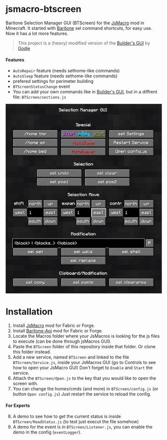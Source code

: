 # jsmacro-btscreen
Baritone Selection Manager GUI (BTScreen) for the [JsMacro](https://github.com/JsMacros/JsMacros) mod in Minecraft. It started with [Baritone](https://github.com/cabaletta/baritone) sel command shortcuts, for easy use. Now it has a lot more features.

>This project is a (heavy) modified version of the [Builder's GUI](https://github.com/Godje/builder-macro-screen) by [Godje](https://github.com/Godje)

#### Features

- `AutoRepair` feature (needs sethome-like commands)
- `AutoSleep` feature (needs sethome-like commands)
- prefered settings for perimeter building
- `BTScreenStatusChange` event
- You can add your own commands like in [Builder's GUI](https://github.com/Godje/builder-macro-screen), but in a diffrent file: `BTScreen/sections.js`

![GUI Screenshot](image.jpg)

# Installation

1. Install [JsMacro](https://github.com/JsMacros/JsMacros/releases) mod for Fabric or Forge.
2. Install [Baritone-Api](https://github.com/cabaletta/baritone/releases) mod for Fabric or Forge.
3. Locate the Macros folder where your JsMacros is looking for the js files to execute (can be done through jsMacros GUI).
4. Paste the `BTScreen` folder of this repository inside that folder. Or clone this folder instead.
5. Add a new service, named `BTScreen` and linked to the file `BTScreen/Service.js`, inside your JsMacros GUI (go to Controls to see how to open your JsMacro GUI)
   Don't forget to `Enable` and `Start` the service.
6. Attach the `BTScreen/Open.js` to the key that you would like to open the screen with.
7. You can change the homes/cmds (and more) in `BTScreen/config.js` (or button `Open config.js`)
   Just restart the service to reload the config.

#### For Experts
8. A demo to see how to get the current status is inside `BTScreen/ReadStatus.js` (to test just execut the file somehow)
7. A demo for the event is in `BTScreen/Listener.js`, you can enable the demo in the config (`eventLogger`).
